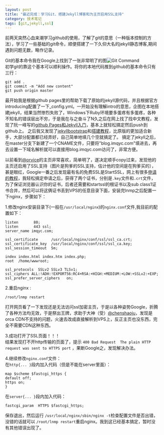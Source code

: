 ```yaml
---
layout: post
title: "最近完成：学习Git、搭建Jekyll博客和为主页启用SSL支持"
category: 技术笔记
tags: [git,jekyll,ssl]
---
```


前两天突然心血来潮学习github的使用，了解了git的意思（一种版本控制的方法），学习了一些基础的git命令，顺便搭建了一下久仰大名的jekyll静态博客,期间遇到问题无数，略作记录。

Git的基本命令我在Google上找到了一张非常明了的图![Git Command](https://gitcafe.com/GitCafe/Help/raw/master/Git/PDF_Docs/Git_Cheat_Sheet.png)  
初学git的靠这个基本可以顺利操作。将你的本地代码推到github的基本命令只有三行：  

	git add .  
	git commit -m "Add new content"  
	git push origin master

最开始我是根据github pages里的帮助下载了原始的jekyll源代码，并且根据官方introducing配置了一下_config.yml。一开始没有理解intro的意思，企图在本地搭建jekyll，结果当然惨烈失败了，Windows下Ruby环境要多蛋疼有多蛋疼，各种不知名的错误层出不穷，于是我在与之奋斗了N久之后在网上找了找中文教程，发现了阮一峰写的[github Pages和Jekyll入门](http://www.ruanyifeng.com/blog/2012/08/blogging_with_jekyll.html)，基本上就轻松搞定然后push到github上。
之后我又发现了[jekyllbootstrap](http://jekyllbootstrap.com/)和[搭建教程](http://ppxu.net/blog/2012/09/29/using-jekyll-bootstrap-host-blog-on-github/)，比原版的更加适合新手，大部分配置都已经弄好，自己简单地填几个空就搞定了。
搞定了jekyll之后，在master分支下新建了一个CNAME文件，只要将"blog.imqyc.com"填进去，再去设置一下域名解析就可以直接用blog.imqyc.com访问了，非常方便。

以前看到[@orvice](https://orx.me)的主页非常喜欢，简单明了，遂决定顺手copy过来，发现他的主页还启用了SSL支持（图片是狗爹的SSL支持，估计他的空间是在狗爹买的），甚是眼红，Google一番之后发现最有名的免费SSL是StartSSL，网上有很多[申请的教程](https://www.google.com/search?hl=zh-CN&q=startssl%E6%95%99%E7%A8%8B)，我轻松搞定申请之后，获得了两个证书，分别是`.key`文件和`.crt`文件，为了保证浏览器认识你的证书，后者还需要和startssl的根证书以及sub class1证书合并，然后可以将这俩证书丢到VPS的任意目录下面，安装完lnmp之后配置一下nginx，步骤如下：
  
1.修改nginx安装目录下(一般在`/usr/local/nginx`)的`nginx.conf`文件,我目前的配置如下：  

	listen       80;
	listen       443 ssl;
	server_name imqyc.com;

	ssl_certificate      /usr/local/nginx/conf/ssl/ssl_ca.crt;
	ssl_certificate_key  /usr/local/nginx/conf/ssl/ssl_ca.key;
	ssl_session_timeout  5m;

	index index.html index.htm index.php;
	root  /home/wwwroot;
		
	ssl_protocols  SSLv2 SSLv3 TLSv1;
	ssl_ciphers ALL:!ADH:!EXPORT56:RC4+RSA:+HIGH:+MEDIUM:+LOW:+SSLv2:+EXP;
	ssl_prefer_server_ciphers   on;
2.重启nginx :  

	/root/lnmp restart  

打开网页看了一下发现还是无法访问ssl加密主页，于是以各种姿势Google，折腾了各种方法均无效，于是祭出王牌，求助于大神（受）[@chenshaoju](https://twitter.com/chenshaoju)，发现是orca CDN不支持的问题，火速去改成直接解析到VPS上，反正主页也没东西，完全不需要CDN这种东西。  

3.成功打开了SSL页面！！！  
结果发现打不开http传输的页面了，提示 `400 Bad Request  The plain HTTP request was sent to HTTPS port` ，果断Google之，发现解决办法。

4.继续修改`nginx.conf`文件：  
在`http{... }`段内加入代码（但是不能在server里面）：
  
	map $scheme $fastcgi_https {
	default off;
	https on;
	}

在`server{... }`段内加入代码：  

	fastcgi_param  HTTPS $fastcgi_https;  
保存退出，然后运行	`/usr/local/nginx/sbin/nginx -t`检查配置文件是否出错，没错的话就可以	`/root/lnmp restart`重启nginx。我到这已经基本搞定，暂时没有其他错误出现了。
